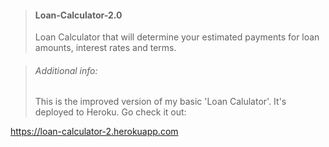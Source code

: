 > #### Loan-Calculator-2.0
> Loan Calculator that will determine your estimated payments for loan amounts, interest rates and terms.

> ###### Additional info:
> This is the improved version of my basic 'Loan Calulator'.
> It's deployed to Heroku. Go check it out:  

  https://loan-calculator-2.herokuapp.com
